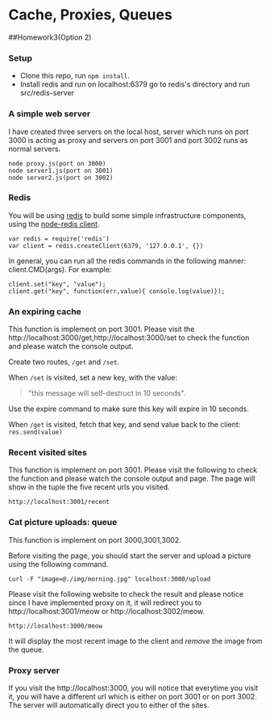 Cache, Proxies, Queues
=========================
##Homework3(Option 2)
### Setup

* Clone this repo, run `npm install`.
* Install redis and run on localhost:6379
go to redis's directory and run
	src/redis-server

### A simple web server
I have created three servers on the local host, server which runs on port 3000 is acting as proxy and servers on port 3001 and port 3002 runs as normal servers.

	node proxy.js(port on 3000)
	node server1.js(port on 3001)
	node server2.js(port on 3002)

### Redis

You will be using [redis](http://redis.io/) to build some simple infrastructure components, using the [node-redis client](https://github.com/mranney/node_redis).

	var redis = require('redis')
	var client = redis.createClient(6379, '127.0.0.1', {})

In general, you can run all the redis commands in the following manner: client.CMD(args). For example:

	client.set("key", "value");
	client.get("key", function(err,value){ console.log(value)});

### An expiring cache

This function is implement on port 3001. Please visit the http://localhost:3000/get,http://localhost:3000/set to check the function and please watch the console output.

Create two routes, `/get` and `/set`.

When `/set` is visited, set a new key, with the value:
> "this message will self-destruct in 10 seconds".

Use the expire command to make sure this key will expire in 10 seconds.

When `/get` is visited, fetch that key, and send value back to the client: `res.send(value)` 


### Recent visited sites

This function is implement on port 3001. Please visit the following to check the function and please watch the console output and page. The page will show in the tuple the five recent urls you visited.

	http://localhost:3001/recent

### Cat picture uploads: queue

This function is implement on port 3000,3001,3002. 

Before visiting the page, you should start the server and upload a picture using the following command.
	
	curl -F "image=@./img/morning.jpg" localhost:3000/upload

Please visit the following website to check the result and please notice since I have implemented proxy on it, it will redirect you to  http://localhost:3001/meow  or  http://localhost:3002/meow.

	http://localhost:3000/meow

It will display the most recent image to the client and *remove* the image from the queue.

### Proxy server

If you visit the http://localhost:3000, you will notice that everytime you visit it, you will have a different url which is either on port 3001 or on port 3002. The server will automatically direct you to either of the sites.
